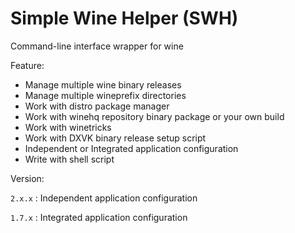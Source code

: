 # Simple Wine Helper (SWH)

 Command-line interface wrapper for wine

 Feature:
* Manage multiple wine binary releases
* Manage multiple wineprefix directories
* Work with distro package manager
* Work with winehq repository binary package or your own build
* Work with winetricks
* Work with DXVK binary release setup script
* Independent or Integrated application configuration
* Write with shell script

 Version:
 
 `2.x.x` : Independent application configuration
 
 `1.7.x` : Integrated application configuration
